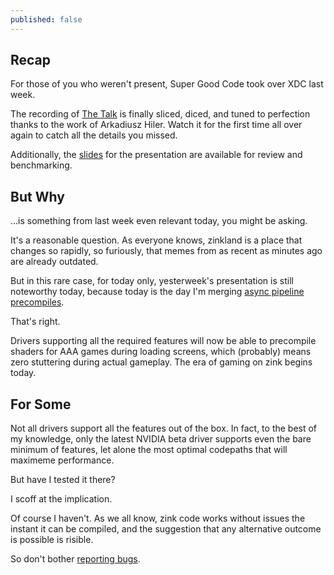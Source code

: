 ```yaml
---
published: false
---
```

## Recap

For those of you who weren't present, Super Good Code took over XDC last week.

The recording of [The Talk](https://www.youtube.com/watch?v=Z6XLwkyo6Nw) is finally sliced, diced, and tuned to perfection thanks to the work of Arkadiusz Hiler. Watch it for the first time all over again to catch all the details you missed.

Additionally, the [slides]({{site.url}}/assets/xdc2022.pdf) for the presentation are available for review and benchmarking.

## But Why
...is something from last week even relevant today, you might be asking.

It's a reasonable question. As everyone knows, zinkland is a place that changes so rapidly, so furiously, that memes from as recent as minutes ago are already outdated.

But in this rare case, for today only, yesterweek's presentation is still noteworthy today, because today is the day I'm merging [async pipeline precompiles](https://gitlab.freedesktop.org/mesa/mesa/-/merge_requests/18961).

That's right.

Drivers supporting all the required features will now be able to precompile shaders for AAA games during loading screens, which (probably) means zero stuttering during actual gameplay. The era of gaming on zink begins today.

## For Some
Not all drivers support all the features out of the box. In fact, to the best of my knowledge, only the latest NVIDIA beta driver supports even the bare minimum of features, let alone the most optimal codepaths that will maximeme performance.

But have I tested it there?

I scoff at the implication.

Of course I haven't. As we all know, zink code works without issues the instant it can be compiled, and the suggestion that any alternative outcome is possible is risible.

So don't bother [reporting bugs](https://gitlab.freedesktop.org/mesa/mesa/-/issues).